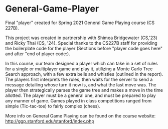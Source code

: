 # General-Game-Player
Final "player" created for Spring 2021 General Game Playing course (CS 227B). 

This project was created in partnership with Shimea Bridgewater (CS,'23) and Ricky Thai (CS, '24). Special thanks to the CS227B staff for providing the boilerplate code for the player (Sections before "player code goes here" and after "end of player code:).

In this course, our team designed a player which can take in a set of rules for a single or multiplayer game and play it, utilizing a Monte Carlo Tree Search approach, with a few extra bells and whistles (outlined in the report). The players first interprets the rules, then waits for the server to send a message detailing whose turn it now is, and what the last move was. The player then strategically parses the game tree and makes a move in the time allotted. The player must be a general one, and must be prepared to play any manner of game. Games played in class competitions ranged from simple (Tic-tac-toe) to fairly complex (chess).

More info on General Game Playing can be found on the course website: http://ggp.stanford.edu/stanford/index.php


